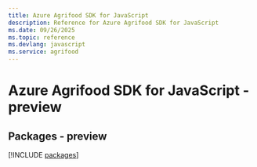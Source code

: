 ```yaml
---
title: Azure Agrifood SDK for JavaScript
description: Reference for Azure Agrifood SDK for JavaScript
ms.date: 09/26/2025
ms.topic: reference
ms.devlang: javascript
ms.service: agrifood
---
```

# Azure Agrifood SDK for JavaScript - preview
## Packages - preview
[!INCLUDE [packages](agrifood-index.md)]